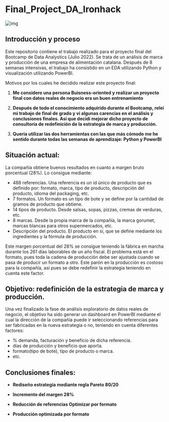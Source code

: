 # Final_Project_DA_Ironhack

![img]('C:\Users\alexd\Ironhack\Proyectos\Final_Project_DA_Ironhack\Images\hackshow_ADA.jpg')


## Introducción y proceso

Este repositorio contiene el trabajo realizado para el proyecto final del Bootcamp de Data Analystics (Julio 2022). Se trata de un análisis de marca y producción de una empresa de alimentación catalana. Después de 8 semanas intensivas, el trabajo ha consistido en un EDA utilizando Python y visualización utilizando PowerBI.

Motivos por los cuales he decidido realizar este proyecto final:
1. **Me considero una persona Buisness-oriented y realizar un proyecto final con datos reales de negocio era un buen entrenamiento**  

1. **Después de todo el conocimiento adquirido durante el Bootcamp, releí mi trabajo de final de grado y vi algunas carencias en el análisis y conclusiones finales. Así que decidí mejorar dicho proyecto de consultoría de redefinición de la estrategia de marca y producción.**

1. **Quería utilizar las dos herramientas con las que más cómodo me he sentido durante todas las semanas de aprendizaje: Python y PowerBI**


## Situación actual:
La compañía obtiene buenos resultados en cuanto a margen bruto porcentual (28%). Lo consigue mediante:
- 488 referencias. Una referencia es un id único de producto que es definido por: formato, marca, tipo de producto, descripción del producto, idioma del packaging, etc.
- 7 formatos. Un formato es un tipo de bote y se define por la cantidad de gramos de producto que obtiene.
- 14 tipos de producto. Desde salsas, sopas, pizzas, cremas de verduras, etc.
- 8 marcas. Desde la propia marca de la compañía, la marca gorumet, marcas blancas para otros supermercados, etc.
- Descripción del producto. El producto en sí, que se define mediante los ingredientes y la fórmula de producción.

Este margen porcentual del 28% se consigue teniendo la fábrica en marcha durante los 261 días laborables de un año fiscal. El problema está en el formato, pues toda la cadena de producción debe ser ajustada cuando se pasa de producir un formato a otro. Este parón en la producción es costoso para la compañía, así pues se debe redefinir la estrategia teniendo en cuenta este factor.



## Objetivo: redefinición de la estrategia de marca y producción.
Una vez finalizado la fase de análisis exploratorio de datos reales de negocio, el objetivo ha sido generar un dashboard en PowerBI mediante el cual la dirección de la compañía puede ir seleccionando referencias para ser fabricadas en la nueva estrategia o no, teniendo en cuenta diferentes factores:
- % demanda, facturación y beneficio de dicha referencia.
- días de producción y beneficio que aporta.
- formato(tipo de bote), tipo de producto o marca.
- etc.


## Conclusiones finales:

- **Rediseño estrategia mediante regla Pareto 80/20** 

- **Incremento del margen 28%**

- **Reducción de referencias Optimizar por formato**

- **Producción optimizada por formato**
